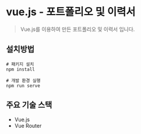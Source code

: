 # vue.js - 포트폴리오 및 이력서

> Vue.js를 이용하여 만든 포트폴리오 및 이력서 입니다.


## 설치방법

```
# 패키지 설치
npm install

# 개발 환경 실행
npm run serve
```

## 주요 기술 스택
* Vue.js
* Vue Router
